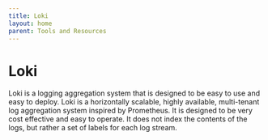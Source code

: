 ```yaml
---
title: Loki
layout: home
parent: Tools and Resources
---
```


# Loki
Loki is a logging aggregation system that is designed to be easy to use and easy to deploy. Loki is a horizontally scalable, highly available, multi-tenant log aggregation system inspired by Prometheus. It is designed to be very cost effective and easy to operate. It does not index the contents of the logs, but rather a set of labels for each log stream.